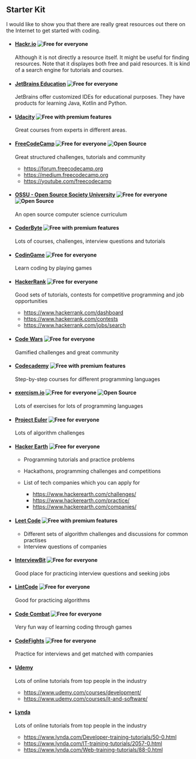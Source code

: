 ## Starter Kit

I would like to show you that there are really great resources out there on the Internet to get started with coding.
    
- #### [Hackr.io](https://hackr.io) ![Free for everyone][free]

    Although it is not directly a resource itself. It might be useful for finding resources.
    Note that it displayes both free and paid resources.
    It is kind of a search engine for tutorials and courses.
    
- #### [JetBrains Education](https://www.jetbrains.com/education/) ![Free for everyone][free]

    JetBrains offer customized IDEs for educational purposes. They have products for learning Java, Kotlin and
    Python.

- #### [Udacity](https://www.udacity.com) ![Free with premium features][freemium]

    Great courses from experts in different areas.

- #### [FreeCodeCamp](https://www.freecodecamp.org) ![Free for everyone][free] ![Open Source][open-source]

    Great structured challenges, tutorials and community

    - https://forum.freecodecamp.org
    - https://medium.freecodecamp.org
    - https://youtube.com/freecodecamp

- #### [OSSU - Open Source Society University](https://github.com/ossu/computer-science) ![Free for everyone][free] ![Open Source][open-source]

    An open source computer science curriculum

- #### [CoderByte](https://coderbyte.com) ![Free with premium features][freemium]

    Lots of courses, challenges, interview questions and tutorials

- #### [CodinGame](https://www.codingame.com/start) ![Free for everyone][free]

    Learn coding by playing games
            
- #### [HackerRank](https://www.hackerrank.com) ![Free for everyone][free]

    Good sets of tutorials, contests for competitive programming and job opportunities

    - https://www.hackerrank.com/dashboard
    - https://www.hackerrank.com/contests
    - https://www.hackerrank.com/jobs/search

- #### [Code Wars](https://www.codewars.com) ![Free for everyone][free]

    Gamified challenges and great community 

- #### [Codecademy](https://www.codecademy.com) ![Free with premium features][freemium]

    Step-by-step courses for different programming languages

- #### [exercism.io](http://exercism.io) ![Free for everyone][free] ![Open Source][open-source]

    Lots of exercises for lots of programming languages

- #### [Project Euler](https://projecteuler.net) ![Free for everyone][free]

    Lots of algorithm challenges

- #### [Hacker Earth](https://www.hackerearth.com) ![Free for everyone][free]

    - Programming tutorials and practice problems
    - Hackathons, programming challenges and competitions
    - List of tech companies which you can apply for

        - https://www.hackerearth.com/challenges/
        - https://www.hackerearth.com/practice/
        - https://www.hackerearth.com/companies/

- #### [Leet Code](https://leetcode.com/explore/) ![Free with premium features][freemium]

    - Different sets of algorithm challenges and discussions for common practises 
    - Interview questions of companies

- #### [InterviewBit](https://www.interviewbit.com) ![Free for everyone][free]

    Good place for practicing interview questions and seeking jobs

- #### [LintCode](https://www.lintcode.com) ![Free for everyone][free]

    Good for practicing algorithms

- #### [Code Combat](https://codecombat.com) ![Free for everyone][free]

    Very fun way of learning coding through games

- #### [CodeFights](https://codefights.com) ![Free for everyone][free]

    Practice for interviews and get matched with companies

- #### [Udemy](https://www.udemy.com)

    Lots of online tutorials from top people in the industry
    
    - https://www.udemy.com/courses/development/
    - https://www.udemy.com/courses/it-and-software/
    
- #### [Lynda](https://www.lynda.com)
    
    Lots of online tutorials from top people in the industry
    
    - https://www.lynda.com/Developer-training-tutorials/50-0.html
    - https://www.lynda.com/IT-training-tutorials/2057-0.html
    - https://www.lynda.com/Web-training-tutorials/88-0.html
        
[free]: https://img.shields.io/badge/free-for%20everyone-green.svg
[free for students]: https://img.shields.io/badge/free-for%20students-blue.svg
[freemium]: https://img.shields.io/badge/free-with%20premium%20features-orange.svg
[open-source]: https://img.shields.io/badge/open--source-yes-green.svg
